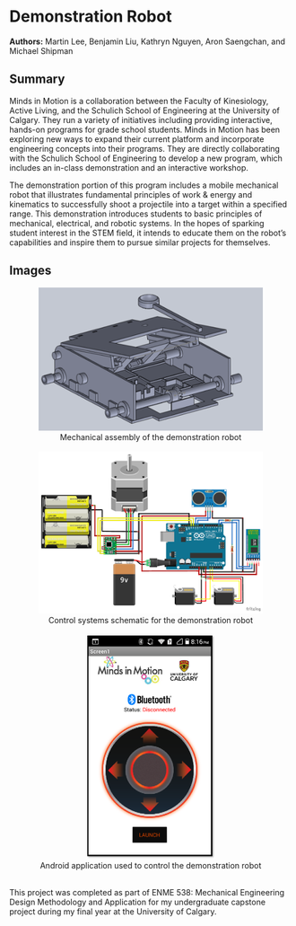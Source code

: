 # Demonstration Robot

**Authors:** Martin Lee, Benjamin Liu, Kathryn Nguyen, Aron Saengchan, and Michael Shipman

## Summary
Minds in Motion is a collaboration between the Faculty of Kinesiology, Active Living, and the Schulich School of Engineering at the University of Calgary. They run a variety of initiatives including providing interactive, hands-on programs for grade school students. Minds in Motion has been exploring new ways to expand their current platform and incorporate engineering concepts into their programs. They are directly collaborating with the Schulich School of Engineering to develop a new program, which includes an in-class demonstration and an interactive workshop.

The demonstration portion of this program includes a mobile mechanical robot that illustrates fundamental principles of work & energy and kinematics to successfully shoot a projectile into a target within a specified range. This demonstration introduces students to basic principles of mechanical, electrical, and robotic systems. In the hopes of sparking student interest in the STEM field, it intends to educate them on the robot’s capabilities and inspire them to pursue similar projects for themselves.

## Images
<div align="center">
	<img src="./mechanical/images/Mechanical Assembly.png" width="400"><br>
    Mechanical assembly of the demonstration robot
</div><br>

<div align="center">
	<img src="./control-systems/images/Schematic.PNG" width="400"><br>
	Control systems schematic for the demonstration robot
</div><br>

<div align="center">
	<img src="./control-systems/images/Android Application.png" height="400"><br>
    Android application used to control the demonstration robot
</div><br>

This project was completed as part of ENME 538: Mechanical Engineering Design Methodology and Application for my undergraduate capstone project during my final year at the University of Calgary.
